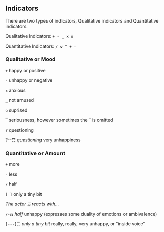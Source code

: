 ## Indicators
There are two types of indicators, Qualitative indicators and Quantitative indicators.

Qualitative Indicators: `+ - _ x o`

Quantitative Indicators: `/ v ^ + -`

### Qualitative or Mood
`+` happy or positive

`-` unhappy or negative

`x` anxious

`_` not amused

`o` suprised

`‾` seriousness, however sometimes the `‾` is omitted

`?` questioning

?--☶ *questioning* very unhappiness

### Quantitative or Amount
`+` more

`-` less

`/` half

`[ ]` only a tiny bit

_The actor `☶` reacts with..._

`/-☶` *half* unhappy (expresses some duality of emotions or ambivalence)

`[---]☶` *only a tiny bit* really, really, very unhappy, or "inside voice"